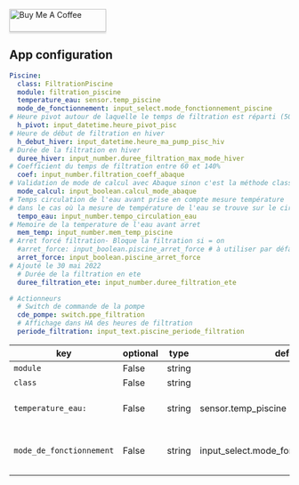 <a href="https://www.buymeacoffee.com/uMhxJCzPS" target="_blank"><img
src="https://www.buymeacoffee.com/assets/img/custom_images/orange_img.png"
alt="Buy Me A Coffee" style="height: 41px !important;width: 174px
!important;box-shadow: 0px 3px 2px 0px rgba(190, 190, 190, 0.5)
!important;-webkit-box-shadow: 0px 3px 2px 0px rgba(190, 190, 190, 0.5)
!important;" ></a>

## App configuration

```yaml
Piscine:
  class: FiltrationPiscine
  module: filtration_piscine
  temperature_eau: sensor.temp_piscine
  mode_de_fonctionnement: input_select.mode_fonctionnement_piscine
# Heure pivot autour de laquelle le temps de filtration est réparti (50/50)
  h_pivot: input_datetime.heure_pivot_pisc
# Heure de début de filtration en hiver
  h_debut_hiver: input_datetime.heure_ma_pump_pisc_hiv
# Durée de la filtration en hiver
  duree_hiver: input_number.duree_filtration_max_mode_hiver
# Coefficient du temps de filtration entre 60 et 140%
  coef: input_number.filtration_coeff_abaque
# Validation de mode de calcul avec Abaque sinon c'est la méthode classique (T°/2)
  mode_calcul: input_boolean.calcul_mode_abaque
# Temps circulation de l'eau avant prise en compte mesure température
# dans le cas où la mesure de température de l'eau se trouve sur le circuit de pompage
  tempo_eau: input_number.tempo_circulation_eau
# Memoire de la temperature de l'eau avant arret
  mem_temp: input_number.mem_temp_piscine
# Arret forcé filtration- Bloque la filtration si = on
  #arret_force: input_boolean.piscine_arret_force # à utiliser par défaut
  arret_force: input_boolean.piscine_arret_force
# Ajouté le 30 mai 2022
  # Durée de la filtration en ete
  duree_filtration_ete: input_number.duree_filtration_ete

# Actionneurs
  # Switch de commande de la pompe
  cde_pompe: switch.ppe_filtration
  # Affichage dans HA des heures de filtration
  periode_filtration: input_text.piscine_periode_filtration
```

key | optional | type | default | description
-- | -- | -- | -- | --
`module` | False | string | | `nightmode`
`class` | False | string | | `NightMode`
`temperature_eau:` | False | string | sensor.temp_piscine | Mesure de la temperature de l'eau.
`mode_de_fonctionnement` | False | string | input_select.mode_fonctionnement_piscine | # Selection du mode fonctionnement de la filtration.

